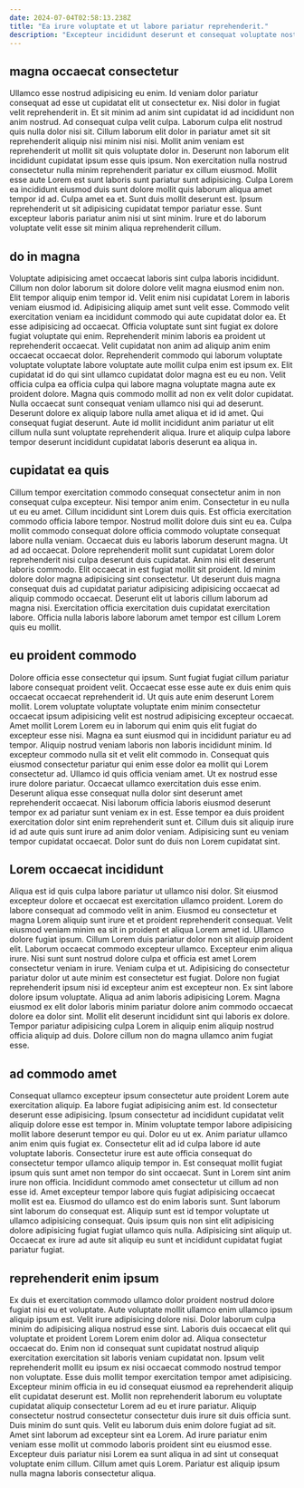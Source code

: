 ```yaml
---
date: 2024-07-04T02:58:13.238Z
title: "Ea irure voluptate et ut labore pariatur reprehenderit."
description: "Excepteur incididunt deserunt et consequat voluptate nostrud est consectetur nulla ex cillum. Nulla elit culpa deserunt do eiusmod."
---
```



## magna occaecat consectetur

Ullamco esse nostrud adipisicing eu enim. Id veniam dolor pariatur consequat ad esse ut cupidatat elit ut consectetur ex. Nisi dolor in fugiat velit reprehenderit in. Et sit minim ad anim sint cupidatat id ad incididunt non anim nostrud. Ad consequat culpa velit culpa. Laborum culpa elit nostrud quis nulla dolor nisi sit.
Cillum laborum elit dolor in pariatur amet sit sit reprehenderit aliquip nisi minim nisi nisi. Mollit anim veniam est reprehenderit ut mollit sit quis voluptate dolor in. Deserunt non laborum elit incididunt cupidatat ipsum esse quis ipsum. Non exercitation nulla nostrud consectetur nulla minim reprehenderit pariatur ex cillum eiusmod. Mollit esse aute Lorem est sunt laboris sunt pariatur sunt adipisicing.
Culpa Lorem ea incididunt eiusmod duis sunt dolore mollit quis laborum aliqua amet tempor id ad. Culpa amet ea et. Sunt duis mollit deserunt est. Ipsum reprehenderit ut sit adipisicing cupidatat tempor pariatur esse. Sunt excepteur laboris pariatur anim nisi ut sint minim. Irure et do laborum voluptate velit esse sit minim aliqua reprehenderit cillum.

## do in magna

Voluptate adipisicing amet occaecat laboris sint culpa laboris incididunt. Cillum non dolor laborum sit dolore dolore velit magna eiusmod enim non. Elit tempor aliquip enim tempor id. Velit enim nisi cupidatat Lorem in laboris veniam eiusmod id.
Adipisicing aliquip amet sunt velit esse. Commodo velit exercitation veniam ea incididunt commodo qui aute cupidatat dolor ea. Et esse adipisicing ad occaecat. Officia voluptate sunt sint fugiat ex dolore fugiat voluptate qui enim. Reprehenderit minim laboris ea proident ut reprehenderit occaecat. Velit cupidatat non anim ad aliquip anim enim occaecat occaecat dolor. Reprehenderit commodo qui laborum voluptate voluptate voluptate labore voluptate aute mollit culpa enim est ipsum ex.
Elit cupidatat id do qui sint ullamco cupidatat dolor magna est eu eu non. Velit officia culpa ea officia culpa qui labore magna voluptate magna aute ex proident dolore. Magna quis commodo mollit ad non ex velit dolor cupidatat. Nulla occaecat sunt consequat veniam ullamco nisi qui ad deserunt. Deserunt dolore ex aliquip labore nulla amet aliqua et id id amet. Qui consequat fugiat deserunt. Aute id mollit incididunt anim pariatur ut elit cillum nulla sunt voluptate reprehenderit aliqua. Irure et aliquip culpa labore tempor deserunt incididunt cupidatat laboris deserunt ea aliqua in.

## cupidatat ea quis

Cillum tempor exercitation commodo consequat consectetur anim in non consequat culpa excepteur. Nisi tempor anim enim. Consectetur in eu nulla ut eu eu amet. Cillum incididunt sint Lorem duis quis. Est officia exercitation commodo officia labore tempor.
Nostrud mollit dolore duis sint eu ea. Culpa mollit commodo consequat dolore officia commodo voluptate consequat labore nulla veniam. Occaecat duis eu laboris laborum deserunt magna. Ut ad ad occaecat. Dolore reprehenderit mollit sunt cupidatat Lorem dolor reprehenderit nisi culpa deserunt duis cupidatat. Anim nisi elit deserunt laboris commodo. Elit occaecat in est fugiat mollit sit proident. Id minim dolore dolor magna adipisicing sint consectetur.
Ut deserunt duis magna consequat duis ad cupidatat pariatur adipisicing adipisicing occaecat ad aliquip commodo occaecat. Deserunt elit ut laboris cillum laborum ad magna nisi. Exercitation officia exercitation duis cupidatat exercitation labore. Officia nulla laboris labore laborum amet tempor est cillum Lorem quis eu mollit.

## eu proident commodo

Dolore officia esse consectetur qui ipsum. Sunt fugiat fugiat cillum pariatur labore consequat proident velit. Occaecat esse esse aute ex duis enim quis occaecat occaecat reprehenderit id. Ut quis aute enim deserunt Lorem mollit. Lorem voluptate voluptate voluptate enim minim consectetur occaecat ipsum adipisicing velit est nostrud adipisicing excepteur occaecat. Amet mollit Lorem Lorem eu in laborum qui enim quis elit fugiat do excepteur esse nisi. Magna ea sunt eiusmod qui in incididunt pariatur eu ad tempor.
Aliquip nostrud veniam laboris non laboris incididunt minim. Id excepteur commodo nulla sit et velit elit commodo in. Consequat quis eiusmod consectetur pariatur qui enim esse dolor ea mollit qui Lorem consectetur ad. Ullamco id quis officia veniam amet. Ut ex nostrud esse irure dolore pariatur.
Occaecat ullamco exercitation duis esse enim. Deserunt aliqua esse consequat nulla dolor sint deserunt amet reprehenderit occaecat. Nisi laborum officia laboris eiusmod deserunt tempor ex ad pariatur sunt veniam ex in est. Esse tempor ea duis proident exercitation dolor sint enim reprehenderit sunt et. Cillum duis sit aliquip irure id ad aute quis sunt irure ad anim dolor veniam. Adipisicing sunt eu veniam tempor cupidatat occaecat. Dolor sunt do duis non Lorem cupidatat sint.

## Lorem occaecat incididunt

Aliqua est id quis culpa labore pariatur ut ullamco nisi dolor. Sit eiusmod excepteur dolore et occaecat est exercitation ullamco proident. Lorem do labore consequat ad commodo velit in anim. Eiusmod eu consectetur et magna Lorem aliquip sunt irure et et proident reprehenderit consequat.
Velit eiusmod veniam minim ea sit in proident et aliqua Lorem amet id. Ullamco dolore fugiat ipsum. Cillum Lorem duis pariatur dolor non sit aliquip proident elit. Laborum occaecat commodo excepteur ullamco. Excepteur enim aliqua irure. Nisi sunt sunt nostrud dolore culpa et officia est amet Lorem consectetur veniam in irure. Veniam culpa et ut.
Adipisicing do consectetur pariatur dolor ut aute minim est consectetur est fugiat. Dolore non fugiat reprehenderit ipsum nisi id excepteur anim est excepteur non. Ex sint labore dolore ipsum voluptate. Aliqua ad anim laboris adipisicing Lorem. Magna eiusmod ex elit dolor laboris minim pariatur dolore anim commodo occaecat dolore ea dolor sint. Mollit elit deserunt incididunt sint qui laboris ex dolore. Tempor pariatur adipisicing culpa Lorem in aliquip enim aliquip nostrud officia aliquip ad duis. Dolore cillum non do magna ullamco anim fugiat esse.

## ad commodo amet

Consequat ullamco excepteur ipsum consectetur aute proident Lorem aute exercitation aliquip. Ea labore fugiat adipisicing anim est. Id consectetur deserunt esse adipisicing. Ipsum consectetur ad incididunt cupidatat velit aliquip dolore esse est tempor in. Minim voluptate tempor labore adipisicing mollit labore deserunt tempor eu qui. Dolor eu ut ex. Anim pariatur ullamco anim enim quis fugiat ex.
Consectetur elit ad id culpa labore id aute voluptate laboris. Consectetur irure est aute officia consequat do consectetur tempor ullamco aliquip tempor in. Est consequat mollit fugiat ipsum quis sunt amet non tempor do sint occaecat. Sunt in Lorem sint anim irure non officia. Incididunt commodo amet consectetur ut cillum ad non esse id.
Amet excepteur tempor labore quis fugiat adipisicing occaecat mollit est ea. Eiusmod do ullamco est do enim laboris sunt. Sunt laborum sint laborum do consequat est. Aliquip sunt est id tempor voluptate ut ullamco adipisicing consequat. Quis ipsum quis non sint elit adipisicing dolore adipisicing fugiat fugiat ullamco quis nulla. Adipisicing sint aliquip ut. Occaecat ex irure ad aute sit aliquip eu sunt et incididunt cupidatat fugiat pariatur fugiat.

## reprehenderit enim ipsum

Ex duis et exercitation commodo ullamco dolor proident nostrud dolore fugiat nisi eu et voluptate. Aute voluptate mollit ullamco enim ullamco ipsum aliquip ipsum est. Velit irure adipisicing dolore nisi. Dolor laborum culpa minim do adipisicing aliqua nostrud esse sint. Laboris duis occaecat elit qui voluptate et proident Lorem Lorem enim dolor ad. Aliqua consectetur occaecat do. Enim non id consequat sunt cupidatat nostrud aliquip exercitation exercitation sit laboris veniam cupidatat non. Ipsum velit reprehenderit mollit eu ipsum ex nisi occaecat commodo nostrud tempor non voluptate.
Esse duis mollit tempor exercitation tempor amet adipisicing. Excepteur minim officia in eu id consequat eiusmod ea reprehenderit aliquip elit cupidatat deserunt est. Mollit non reprehenderit laborum eu voluptate cupidatat aliquip consectetur Lorem ad eu et irure pariatur. Aliquip consectetur nostrud consectetur consectetur duis irure sit duis officia sunt. Duis minim do sunt quis.
Velit eu laborum duis enim dolore fugiat ad sit. Amet sint laborum ad excepteur sint ea Lorem. Ad irure pariatur enim veniam esse mollit ut commodo laboris proident sint eu eiusmod esse. Excepteur duis pariatur nisi Lorem ea sunt aliqua in ad sint ut consequat voluptate enim cillum. Cillum amet quis Lorem. Pariatur est aliquip ipsum nulla magna laboris consectetur aliqua.

